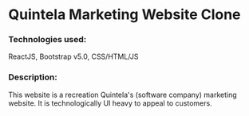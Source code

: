 # Quintela Marketing Website Clone

### Technologies used:
ReactJS, Bootstrap v5.0, CSS/HTML/JS

### Description:
This website is a recreation Quintela's (software company) marketing website.
It is technologically UI heavy to appeal to customers.
